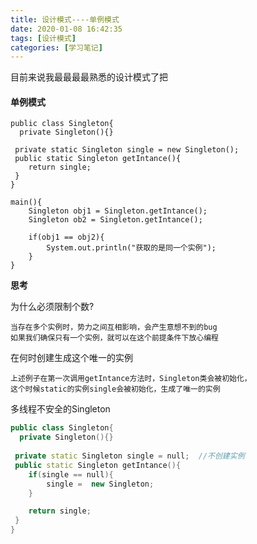 ```yaml
---
title: 设计模式----单例模式
date: 2020-01-08 16:42:35
tags: [设计模式]
categories: [学习笔记]
---
```


 目前来说我最最最最熟悉的设计模式了把

<!--more-->

#### 单例模式

```
public class Singleton{
  private Singleton(){}
  
 private static Singleton single = new Singleton();
 public static Singleton getIntance(){
 	return single;
 }
}

main(){
	Singleton obj1 = Singleton.getIntance();
	Singleton ob2 = Singleton.getIntance();
	
	if(obj1 == obj2){
		System.out.println("获取的是同一个实例");
	}
}
```

**思考**

为什么必须限制个数?

```
当存在多个实例时，势力之间互相影响，会产生意想不到的bug
如果我们确保只有一个实例，就可以在这个前提条件下放心编程
```

在何时创建生成这个唯一的实例

```
上述例子在第一次调用getIntance方法时，Singleton类会被初始化，
这个时候static的实例single会被初始化，生成了唯一的实例
```


多线程不安全的Singleton

```c++
public class Singleton{
  private Singleton(){}
  
 private static Singleton single = null;  //不创建实例
 public static Singleton getIntance(){
 	if(single == null){
		single =  new Singleton;
	}

	return single;
 }
}
```